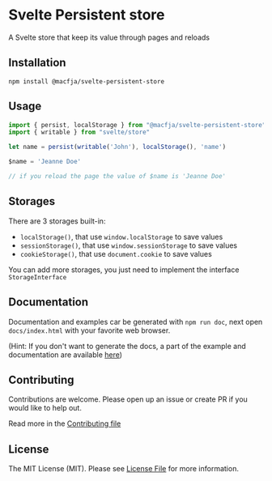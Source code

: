 # Svelte Persistent store

A Svelte store that keep its value through pages and reloads

## Installation

```
npm install @macfja/svelte-persistent-store
```

## Usage

```javascript
import { persist, localStorage } from "@macfja/svelte-persistent-store"
import { writable } from "svelte/store"

let name = persist(writable('John'), localStorage(), 'name')

$name = 'Jeanne Doe'

// if you reload the page the value of $name is 'Jeanne Doe'
```

## Storages

There are 3 storages built-in:

 - `localStorage()`, that use `window.localStorage` to save values 
 - `sessionStorage()`, that use `window.sessionStorage` to save values 
 - `cookieStorage()`, that use `document.cookie` to save values 

You can add more storages, you just need to implement the interface `StorageInterface`

## Documentation

Documentation and examples car be generated with `npm run doc`, next open `docs/index.html` with your favorite web browser.

(Hint: If you don't want to generate the docs, a part of the example and documentation are available [here](.docs/README.md))

## Contributing

Contributions are welcome. Please open up an issue or create PR if you would like to help out.

Read more in the [Contributing file](CONTRIBUTING.md)

## License

The MIT License (MIT). Please see [License File](LICENSE.md) for more information.